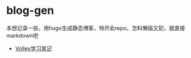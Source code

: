 # blog-gen

本想记录一些，用hugo生成静态博客，特开此repo。怎料懒癌又犯，就直接markdown吧

- [Volley学习笔记](https://github.com/XanthusL/blog-gen/blob/master/content/post/volley_note.md)
